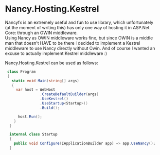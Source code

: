 # Nancy.Hosting.Kestrel
Nancyfx is an extremely useful and fun to use library, which unfortunately (at the moment of writing this) has only one way of hosting it in ASP.Net Core: through an OWIN middleware.  
Using Nancy as OWIN middleware works fine, but since OWIN is a middle man that doesn't HAVE to be there I decided to implement a Kestrel middleware to use Nancy directly without Owin. And of course I wanted an excuse to actually implement Kestrel middleware :)  

Nancy.Hosting.Kestrel can be used as follows:

```cs
 class Program
 {
   static void Main(string[] args)
   {
     var host = WebHost
                .CreateDefaultBuilder(args)
                .UseKestrel()
                .UseStartup<Startup>()
                .Build();

      host.Run();
    }
  }

  internal class Startup
  {
    public void Configure(IApplicationBuilder app) => app.UseNancy();
  }
```
